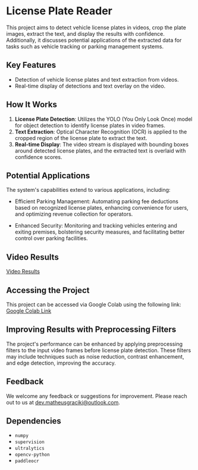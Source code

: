 # License Plate Reader

This project aims to detect vehicle license plates in videos, crop the plate images, extract the text, and display the results with confidence. Additionally, it discusses potential applications of the extracted data for tasks such as vehicle tracking or parking management systems.

## Key Features

- Detection of vehicle license plates and text extraction from videos.
- Real-time display of detections and text overlay on the video.

## How It Works

1. **License Plate Detection**: Utilizes the YOLO (You Only Look Once) model for object detection to identify license plates in video frames.
2. **Text Extraction**: Optical Character Recognition (OCR) is applied to the cropped region of the license plate to extract the text.
3. **Real-time Display**: The video stream is displayed with bounding boxes around detected license plates, and the extracted text is overlaid with confidence scores.

## Potential Applications

The system's capabilities extend to various applications, including:

- Efficient Parking Management: Automating parking fee deductions based on recognized license plates, enhancing convenience for users, and optimizing revenue collection for operators.

- Enhanced Security: Monitoring and tracking vehicles entering and exiting premises, bolstering security measures, and facilitating better control over parking facilities.

## Video Results

[Video Results](https://github.com/MatheusGraciki/License-Plate-Reader/assets/85004422/a3362759-5604-4c3e-b143-7b829f8ef2a1)

## Accessing the Project

This project can be accessed via Google Colab using the following link: [Google Colab Link](https://colab.research.google.com/drive/1hMe21fp9Src31hDu2adCORkAlmzDPdK6?authuser=0#scrollTo=94GeU8KJM4Ar)

## Improving Results with Preprocessing Filters

The project's performance can be enhanced by applying preprocessing filters to the input video frames before license plate detection. These filters may include techniques such as noise reduction, contrast enhancement, and edge detection, improving the accuracy.

## Feedback

We welcome any feedback or suggestions for improvement. Please reach out to us at [dev.matheusgraciki@outlook.com](dev.matheusgraciki@outlook.com).

## Dependencies

- `numpy`
- `supervision`
- `ultralytics`
- `opencv-python`
- `paddleocr`

 





